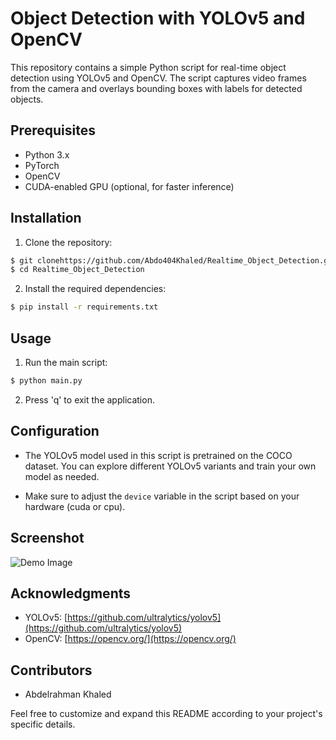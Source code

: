 # Object Detection with YOLOv5 and OpenCV

This repository contains a simple Python script for real-time object detection using YOLOv5 and OpenCV. The script captures video frames from the camera and overlays bounding boxes with labels for detected objects.

## Prerequisites

- Python 3.x
- PyTorch
- OpenCV
- CUDA-enabled GPU (optional, for faster inference)

## Installation

1. Clone the repository:

```bash
$ git clonehttps://github.com/Abdo404Khaled/Realtime_Object_Detection.git
$ cd Realtime_Object_Detection
```
2. Install the required dependencies:

```bash
$ pip install -r requirements.txt
```

## Usage

1. Run the main script:

```bash
$ python main.py
```
2. Press 'q' to exit the application.

## Configuration

- The YOLOv5 model used in this script is pretrained on the COCO dataset. You can explore different YOLOv5 variants and train your own model as needed.

- Make sure to adjust the `device` variable in the script based on your hardware (cuda or cpu).

## Screenshot
![Demo Image](screenshots/demo.png)

## Acknowledgments

- YOLOv5: [https://github.com/ultralytics/yolov5](https://github.com/ultralytics/yolov5)
- OpenCV: [https://opencv.org/](https://opencv.org/)

## Contributors
- Abdelrahman Khaled

Feel free to customize and expand this README according to your project's specific details.
